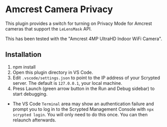 # Amcrest Camera Privacy

This plugin provides a switch for turning on Privacy Mode for Amcrest cameras that support the `LeLensMask` API.

This has been tested with the "Amcrest 4MP UltraHD Indoor WiFi Camera".

## Installation

1. npm install
2. Open this plugin directory in VS Code.
3. Edit `.vscode/settings.json` to point to the IP address of your Scrypted server. The default is `127.0.0.1`, your local machine.
4. Press Launch (green arrow button in the Run and Debug sidebar) to start debugging.
  * The VS Code `Terminal` area may show an authentication failure and prompt you to log in to the Scrypted Management Console with `npx scrypted login`. You will only need to do this once. You can then relaunch afterwards.
